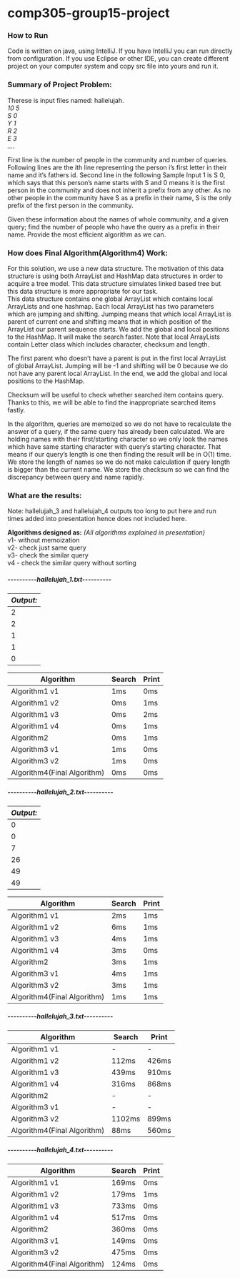# comp305-group15-project

### How to Run

Code is written on java, using IntelliJ. If you have IntelliJ you can run directly from configuration. 
If you use Eclipse or other IDE, you can create different project on your computer system and copy src file into yours and run it.

### Summary of Project Problem:

Therese is input files named: hallelujah. \
_10 5 \
S 0 \
Y 1 \
R 2 \
E 3 \
...._

First line is the number of people in the community and number of queries. Following lines are the ith line representing the person i’s first letter in their name and it’s fathers id. Second line in the following Sample Input 1 is S 0, which says that this person’s name starts with S and 0 means it is the first person in the community and does not inherit a prefix from any other. As no other people in the community have S as a prefix in their name, S is the only prefix of the first person in the community. 

Given these information about the names of whole community, and a given query; find the number of people who have the query as a prefix in their name. Provide the most efficient algorithm as we can. 


### How does Final Algorithm(Algorithm4) Work:

For this solution, we use a new data structure. The motivation of this data structure is using both ArrayList and HashMap data structures in order to acquire a tree model. This data structure simulates linked based tree but this data structure is more appropriate for our task.  
This data structure contains one global ArrayList which contains local ArrayLists and one hashmap. Each local ArrayList has two parameters which are jumping and shifting. Jumping means that which local ArrayList is parent of current one and shifting means that in which position of the ArrayList our parent sequence starts. We add the global and local positions to the HashMap. It will make the search faster. Note that local ArrayLists contain Letter class which includes character, checksum and length.

The first parent who doesn’t have a parent is put in the first local ArrayList of global ArrayList. Jumping will be -1 and shifting will be 0 because we do not have any parent local ArrayList. In the end, we add the global and local positions to the HashMap. 

Checksum will be useful to check whether searched item contains query. Thanks to this, we will be able to find the inappropriate searched items fastly.

In the algorithm, queries are memoized so we do not have to recalculate the answer of a query, if the same query has already been calculated.
We are holding names with their first/starting character so we only look the names which have same starting character with query’s starting character. That means if our query’s length is one then finding the result will be in O(1) time. 
We store the length of names so we do not make calculation if query length is bigger than the current name.
We store the checksum so we can find the discrepancy between query and name rapidly.


### What are the results: 

Note: hallelujah_3 and hallelujah_4 outputs too long to put here and run times added into presentation hence does not included here. 

**Algorithms designed as:** *(All algorithms explained in presentation)* \
v1- without memoization \
v2- check just same query \
v3- check the similar query \
v4 - check the similar query without sorting

##### ----------hallelujah_1.txt----------

*Output:* |
------------|
2|
2|
1|
1|
0|

**Algorithm** | **Search** | **Print**
------------ | ------------ | ------------ 
Algorithm1 v1|1ms|0ms
Algorithm1 v2|0ms|1ms
Algorithm1 v3|0ms|2ms
Algorithm1 v4|0ms|1ms
Algorithm2 |0ms|1ms
Algorithm3 v1|1ms|0ms
Algorithm3 v2|1ms|0ms
Algorithm4(Final Algorithm) |0ms|0ms


##### ----------hallelujah_2.txt----------


*Output:* |
------------|
0|
0|
7|
26|
49|
49|
	

**Algorithm** | **Search** | **Print**
------------ | ------------ | ------------ 
Algorithm1 v1|2ms|1ms
Algorithm1 v2|6ms|1ms
Algorithm1 v3|4ms|1ms
Algorithm1 v4|3ms|0ms
Algorithm2 |3ms|1ms
Algorithm3 v1|4ms|1ms
Algorithm3 v2|3ms|1ms
Algorithm4(Final Algorithm) |1ms|1ms


##### ----------hallelujah_3.txt----------
	

**Algorithm** | **Search** | **Print**
------------ | ------------ | ------------ 
Algorithm1 v1|-|-
Algorithm1 v2|112ms|426ms
Algorithm1 v3|439ms|910ms
Algorithm1 v4|316ms|868ms
Algorithm2 |-|-
Algorithm3 v1|-|-
Algorithm3 v2|1102ms|899ms
Algorithm4(Final Algorithm) |88ms|560ms


##### ----------hallelujah_4.txt----------
	

**Algorithm** | **Search** | **Print**
------------ | ------------ | ------------ 
Algorithm1 v1|169ms|0ms
Algorithm1 v2|179ms|1ms
Algorithm1 v3|733ms|0ms
Algorithm1 v4|517ms|0ms
Algorithm2 |360ms|0ms
Algorithm3 v1|149ms|0ms
Algorithm3 v2|475ms|0ms
Algorithm4(Final Algorithm) |124ms|0ms








